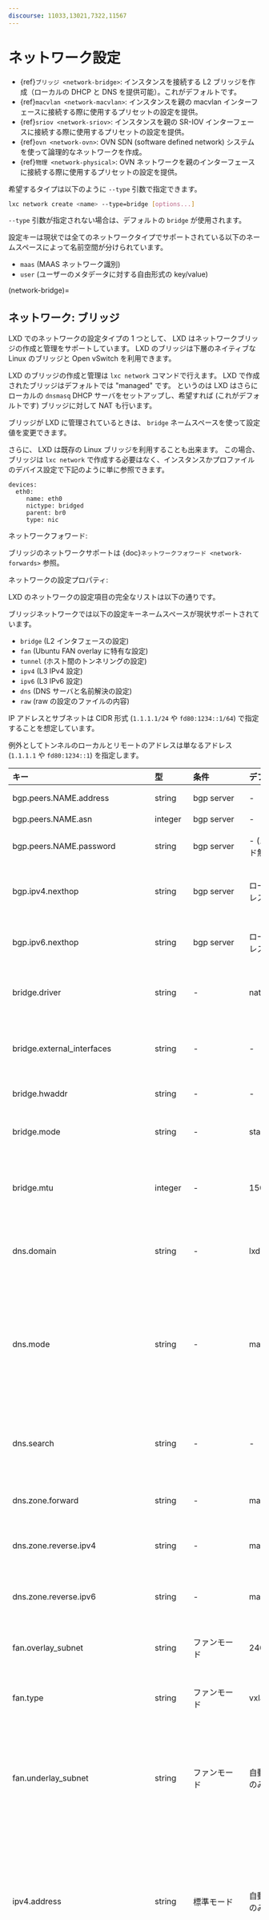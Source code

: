 ```yaml
---
discourse: 11033,13021,7322,11567
---
```


# ネットワーク設定

 - {ref}`ブリッジ <network-bridge>`: インスタンスを接続する L2 ブリッジを作成（ローカルの DHCP と DNS を提供可能）。これがデフォルトです。
 - {ref}`macvlan <network-macvlan>`: インスタンスを親の macvlan インターフェースに接続する際に使用するプリセットの設定を提供。
 - {ref}`sriov <network-sriov>`: インスタンスを親の SR-IOV インターフェースに接続する際に使用するプリセットの設定を提供。
 - {ref}`ovn <network-ovn>`: OVN SDN (software defined network) システムを使って論理的なネットワークを作成。
 - {ref}`物理 <network-physical>`: OVN ネットワークを親のインターフェースに接続する際に使用するプリセットの設定を提供。

希望するタイプは以下のように `--type` 引数で指定できます。

```bash
lxc network create <name> --type=bridge [options...]
```

`--type` 引数が指定されない場合は、デフォルトの `bridge` が使用されます。

設定キーは現状では全てのネットワークタイプでサポートされている以下のネームスペースによって名前空間が分けられています。

 - `maas` (MAAS ネットワーク識別)
 - `user` (ユーザーのメタデータに対する自由形式の key/value)

(network-bridge)=
## ネットワーク: ブリッジ

LXD でのネットワークの設定タイプの 1 つとして、 LXD はネットワークブリッジの作成と管理をサポートしています。
LXD のブリッジは下層のネイティブな Linux のブリッジと Open vSwitch を利用できます。

LXD のブリッジの作成と管理は `lxc network` コマンドで行えます。
LXD で作成されたブリッジはデフォルトでは "managed" です。
というのは LXD はさらにローカルの `dnsmasq` DHCP サーバをセットアップし、希望すれば (これがデフォルトです) ブリッジに対して NAT も行います。

ブリッジが LXD に管理されているときは、 `bridge` ネームスペースを使って設定値を変更できます。

さらに、 LXD は既存の Linux ブリッジを利用することも出来ます。
この場合、ブリッジは `lxc network` で作成する必要はなく、インスタンスかプロファイルのデバイス設定で下記のように単に参照できます。

```
devices:
  eth0:
     name: eth0
     nictype: bridged
     parent: br0
     type: nic
```

ネットワークフォワード:

ブリッジのネットワークサポートは {doc}`ネットワークフォワード <network-forwards>` 参照。

ネットワークの設定プロパティ:

LXD のネットワークの設定項目の完全なリストは以下の通りです。

ブリッジネットワークでは以下の設定キーネームスペースが現状サポートされています。

 - `bridge` (L2 インタフェースの設定)
 - `fan` (Ubuntu FAN overlay に特有な設定)
 - `tunnel` (ホスト間のトンネリングの設定)
 - `ipv4` (L3 IPv4 設定)
 - `ipv6` (L3 IPv6 設定)
 - `dns` (DNS サーバと名前解決の設定)
 - `raw` (raw の設定のファイルの内容)

IP アドレスとサブネットは CIDR 形式 (`1.1.1.1/24` や `fd80:1234::1/64`) で指定することを想定しています。

例外としてトンネルのローカルとリモートのアドレスは単なるアドレス (`1.1.1.1` や `fd80:1234::1`) を指定します。

キー                                 | 型        | 条件                    | デフォルト          | 説明
:--                                  | :--       | :--                     | :--                 | :--
bgp.peers.NAME.address               | string    | bgp server              | -                   | ピアのアドレス (IPv4 か IPv6)
bgp.peers.NAME.asn                   | integer   | bgp server              | -                   | ピアの AS 番号
bgp.peers.NAME.password              | string    | bgp server              | - (パスワード無し)  | ピアのセッションパスワード（省略可能）
bgp.ipv4.nexthop                     | string    | bgp server              | ローカルアドレス    | 広告されたプリフィクスの next-hop をオーバーライド
bgp.ipv6.nexthop                     | string    | bgp server              | ローカルアドレス    | 広告されたプリフィクスの next-hop をオーバーライド
bridge.driver                        | string    | -                       | native              | ブリッジのドライバ ("native" か "openvswitch")
bridge.external\_interfaces          | string    | -                       | -                   | ブリッジに含める未設定のネットワークインタフェースのカンマ区切りリスト
bridge.hwaddr                        | string    | -                       | -                   | ブリッジの MAC アドレス
bridge.mode                          | string    | -                       | standard            | ブリッジの稼働モード ("standard" か "fan")
bridge.mtu                           | integer   | -                       | 1500                | ブリッジの MTU (tunnel か fan かでデフォルト値は変わります)
dns.domain                           | string    | -                       | lxd                 | DHCP のクライアントに広告し DNS の名前解決に使用するドメイン
dns.mode                             | string    | -                       | managed             | DNS の登録モード ("none" は DNS レコード無し、 "managed" は LXD が静的レコードを生成、 "dynamic" はクライアントがレコードを生成)
dns.search                           | string    | -                       | -                   | 完全なドメインサーチのカンマ区切りリスト（デフォルトは `dns.domain` の値）
dns.zone.forward                     | string    | -                       | managed             | 正引き DNS レコード用の DNS ゾーン名
dns.zone.reverse.ipv4                | string    | -                       | managed             | IPv4 逆引き DNS レコード用の DNS ゾーン名
dns.zone.reverse.ipv6                | string    | -                       | managed             | IPv6 逆引き DNS レコード用の DNS ゾーン名
fan.overlay\_subnet                  | string    | ファンモード            | 240.0.0.0/8         | FAN の overlay として使用するサブネット (CIDR 形式)
fan.type                             | string    | ファンモード            | vxlan               | FAN のトンネル・タイプ ("vxlan" か "ipip")
fan.underlay\_subnet                 | string    | ファンモード            | 自動（作成時のみ）  | FAN の underlay として使用するサブネット (CIDR 形式)。デフォルトのゲートウェイサブネットを使うには "auto" を指定。
ipv4.address                         | string    | 標準モード              | 自動（作成時のみ）  | ブリッジの IPv4 アドレス (CIDR 形式)。 IPv4 をオフにするには "none" 、新しいランダムな未使用のサブネットを生成するには "auto" を指定。
ipv4.dhcp                            | boolean   | ipv4 アドレス           | true                | DHCP を使ってアドレスを割り当てるかどうか
ipv4.dhcp.expiry                     | string    | ipv4 dhcp               | 1h                  | DHCP リースの有効期限
ipv4.dhcp.gateway                    | string    | ipv4 dhcp               | ipv4.address        | サブネットのゲートウェイのアドレス
ipv4.dhcp.ranges                     | string    | ipv4 dhcp               | 全てのアドレス      | DHCP に使用する IPv4 の範囲 (開始-終了 形式) のカンマ区切りリスト
ipv4.firewall                        | boolean   | ipv4 アドレス           | true                | このネットワークに対するファイアウォールのフィルタリングルールを生成するかどうか
ipv4.nat.address                     | string    | ipv4 アドレス           | -                   | ブリッジからの送信時に使うソースアドレス
ipv4.nat                             | boolean   | ipv4 アドレス           | false               | NAT にするかどうか（通常のブリッジではデフォルト値は true で ipv4.address が生成され、fan ブリッジでは常にデフォルト値は true になります）
ipv4.nat.order                       | string    | ipv4 アドレス           | before              | 必要な NAT のルールを既存のルールの前に追加するか後に追加するか
ipv4.ovn.ranges                      | string    | -                       | -                   | 子供の OVN ネットワークルーターに使用する IPv4 アドレスの範囲（開始-終了 形式）のカンマ区切りリスト
ipv4.routes                          | string    | ipv4 アドレス           | -                   | ブリッジへルーティングする追加の IPv4 CIDR サブネットのカンマ区切りリスト
ipv4.routing                         | boolean   | ipv4 アドレス           | true                | ブリッジの内外にトラフィックをルーティングするかどうか
ipv6.address                         | string    | 標準モード              | 自動（作成時のみ）  | ブリッジの IPv6 アドレス (CIDR 形式)。 IPv6 をオフにするには "none" 、新しいランダムな未使用のサブネットを生成するには "auto" を指定。
ipv6.dhcp                            | boolean   | ipv6 アドレス           | true                | DHCP 上で追加のネットワーク設定を提供するかどうか
ipv6.dhcp.expiry                     | string    | ipv6 dhcp               | 1h                  | DHCP リースの有効期限
ipv6.dhcp.ranges                     | string    | ipv6 ステートフル dhcp  | 全てのアドレス      | DHCP に使用する IPv6 の範囲 (開始-終了 形式) のカンマ区切りリスト
ipv6.dhcp.stateful                   | boolean   | ipv6 dhcp               | false               | DHCP を使ってアドレスを割り当てるかどうか
ipv6.firewall                        | boolean   | ipv6 アドレス           | true                | このネットワークに対するファイアウォールのフィルタリングルールを生成するかどうか
ipv6.nat.address                     | string    | ipv6 アドレス           | -                   | ブリッジからの送信時に使うソースアドレス
ipv6.nat                             | boolean   | ipv6 アドレス           | false               | NAT にするかどうか (未設定の場合はデフォルト値は true になりランダムな ipv6.address が生成されます)
ipv6.nat.order                       | string    | ipv6 アドレス           | before              | 必要な NAT のルールを既存のルールの前に追加するか後に追加するか
ipv6.ovn.ranges                      | string    | -                       | -                   | 子供の OVN ネットワークルーターに使用する IPv6 アドレスの範囲（開始-終了 形式) のカンマ区切りリスト
ipv6.routes                          | string    | ipv6 アドレス           | -                   | ブリッジへルーティングする追加の IPv4 CIDR サブネットのカンマ区切りリスト
ipv6.routing                         | boolean   | ipv6 アドレス           | true                | ブリッジの内外にトラフィックをルーティングするかどうか
maas.subnet.ipv4                     | string    | ipv4 アドレス           | -                   | インスタンスを登録する MAAS IPv4 サブネット (NIC で `network` プロパティを使う場合に有効)
maas.subnet.ipv6                     | string    | ipv6 アドレス           | -                   | インスタンスを登録する MAAS IPv6 サブネット (NIC で `network` プロパティを使う場合に有効)
raw.dnsmasq                          | string    | -                       | -                   | 設定に追加する dnsmasq の設定ファイル
tunnel.NAME.group                    | string    | vxlan                   | 239.0.0.1           | vxlan のマルチキャスト設定 (local と remote が未設定の場合に使われます)
tunnel.NAME.id                       | integer   | vxlan                   | 0                   | vxlan トンネルに使用するトンネル ID
tunnel.NAME.interface                | string    | vxlan                   | -                   | トンネルに使用するホスト・インタフェース
tunnel.NAME.local                    | string    | gre か vxlan            | -                   | トンネルに使用するローカルアドレス (マルチキャスト vxlan の場合は不要)
tunnel.NAME.port                     | integer   | vxlan                   | 0                   | vxlan トンネルに使用するポート
tunnel.NAME.protocol                 | string    | 標準モード              | -                   | トンネリングのプロトコル ("vxlan" か "gre")
tunnel.NAME.remote                   | string    | gre か vxlan            | -                   | トンネルに使用するリモートアドレス (マルチキャスト vxlan の場合は不要)
tunnel.NAME.ttl                      | integer   | vxlan                   | 1                   | マルチキャストルーティングトポロジーに使用する固有の TTL
security.acls                        | string    | -                       | -                   | このネットワークに接続されたNICに適用するカンマ区切りのネットワークACL（{ref}`network-acls-bridge-limitations`参照）
security.acls.default.ingress.action | string    | security.acls           | reject              | どの ACL ルールにもマッチしない ingress トラフィックに使うアクション
security.acls.default.egress.action  | string    | security.acls           | reject              | どの ACL ルールにもマッチしない egress トラフィックに使うアクション
security.acls.default.ingress.logged | boolean   | security.acls           | false               | どの ACL ルールにもマッチしない ingress トラフィックをログ出力するかどうか
security.acls.default.egress.logged  | boolean   | security.acls           | false               | どの ACL ルールにもマッチしない egress トラフィックをログ出力するかどうか

これらのキーは lxc コマンドで以下のように設定できます。

```bash
lxc network set <network> <key> <value>
```

### systemd-resolved との統合
LXD が動いているシステムが DNS のルックアップに systemd-resolved を使用している場合、 LXD が名前解決できるドメインを systemd-resolved に指定することができます。
これには systemd-resolved にどのブリッジ、ネームサーバのアドレス、そして DNS ドメインかを伝える必要があります。

例えば、 LXD が `lxdbr0` インターフェースを使用している場合、 `lxc network get lxdbr0 ipv4.address` コマンドで IPv4 アドレス（IPv4 アドレスの代わりに IPv6 アドレスを使うこともできますし、 IPv4 アドレスと IPv6 アドレスの両方を使うこともできます）と `lxc network get lxdbr0 dns.domain` （ドメインが設定されていない場合は上記の表に示されているデフォルト値の `lxd` が使用されます）でドメインを取得します。
そして systemd-resolved に以下のように指定します。

```
systemd-resolve --interface lxdbr0 --set-domain '~lxd' --set-dns n.n.n.n
```

上記の `lxdbr0` は実際のブリッジの名前に、 `n.n.n.n` はネームサーバの実際の（サブネットマスクを除いた） アドレスに置き換えて実行してください。

さらに `lxd` はドメイン名に置き換えてください。
ドメイン名の前の `~` が重要ですので注意してください。
`~` はこのドメインだけをルックアップするためにこのネームサーバを使うように systemd-resolved に指定します。
実際のドメイン名が何であるかにかかわらず `~` を前につけるべきです。
また、 `~` という文字はシェルが展開するかもしれないので、クォートに囲んでエスケープする必要があるかもしれません。

systemd のより新しいリリースでは `systemd-resolve` コマンドは deprecated になっていますが、（これを書いている時点では）後方互換性のためまだ提供されています。
systemd-resolved に伝えるための新しい方法は `resolvectl` コマンドを使うことです。
これは以下の 2 ステップで実行します。

```
resolvectl dns lxdbr0 n.n.n.n
resolvectl domain lxdbr0 '~lxd'
```

この systemd-resolved の設定はブリッジが存在する間のみ存続します。
ですので、リブートと LXD が再起動するたびにこのコマンドを繰り返し実行する必要があります（これを自動化するには下記を参照してください）。
また、これはブリッジの `dns.mode` が `none` でないときにしか機能しないことに注意してください。

`dns.domain` の使用に依存する場合 DNS の名前解決ができるように resolved の DNSSEC を無効にする必要があるかもしれないことに注意してください。
これは `resolved.conf` の `DNSSEC` オプションで設定できます。

LXD が `lxdbr0` インターフェースを作成した場合、 `systemd-resolved` の DNS 設定をシステム起動時に適用するのを自動化するには
以下のような設定を含む systemd の unit ファイル `/etc/systemd/system/lxd-dns-lxdbr0.service` を作成する必要があります。

```
[Unit]
Description=LXD per-link DNS configuration for lxdbr0
BindsTo=sys-subsystem-net-devices-lxdbr0.device
After=sys-subsystem-net-devices-lxdbr0.device

[Service]
Type=oneshot
ExecStart=/usr/bin/resolvectl dns lxdbr0 n.n.n.n
ExecStart=/usr/bin/resolvectl domain lxdbr0 '~lxd'

[Install]
WantedBy=sys-subsystem-net-devices-lxdbr0.device
```

`n.n.n.n` を `lxdbr0` ブリッジの IP アドレスで必ず置き換えてください。

自動起動を有効にし、起動するには以下のようにします。

```
sudo systemctl daemon-reload
sudo systemctl enable --now lxd-dns-lxdbr0
```

`lxdbr0` インタフェースが既に存在する（例: LXD が実行中である場合など）場合、以下のようにサービスが起動済みかを確認できます。

```
sudo systemctl status lxd-dns-lxdbr0.service
● lxd-dns-lxdbr0.service - LXD per-link DNS configuration for lxdbr0
     Loaded: loaded (/etc/systemd/system/lxd-dns-lxdbr0.service; enabled; vendor preset: enabled)
     Active: inactive (dead) since Mon 2021-06-14 17:03:12 BST; 1min 2s ago
    Process: 9433 ExecStart=/usr/bin/resolvectl dns lxdbr0 n.n.n.n (code=exited, status=0/SUCCESS)
    Process: 9434 ExecStart=/usr/bin/resolvectl domain lxdbr0 ~lxd (code=exited, status=0/SUCCESS)
   Main PID: 9434 (code=exited, status=0/SUCCESS)
```

次に設定が適用されているかを以下のように確認します。

```
sudo resolvectl status lxdbr0
Link 6 (lxdbr0)
      Current Scopes: DNS
DefaultRoute setting: no
       LLMNR setting: yes
MulticastDNS setting: no
  DNSOverTLS setting: no
      DNSSEC setting: no
    DNSSEC supported: no
  Current DNS Server: n.n.n.n
         DNS Servers: n.n.n.n
          DNS Domain: ~lxd
```

### IPv6 プリフィクスサイズ
最適な動作には 64 のプリフィクスサイズが望ましいです。
より大きなサブネット（ 64 より小さいプリフィクス）も正しく動作するでしょうが、SLAAC環境下では有用ではないことが多いでしょう。

IPv6 アドレスの割り当てにステートフル DHCPv6 を使用している場合は、より小さなサブネットも理論的には利用可能ですが、 dnsmasq にきちんとサポートされておらず問題が起きるかもしれません。
これらの 1 つをどうしても使わなければならない場合、静的割り当てか別のスタンドアロンの RA デーモンを使用可能です。

### Firewalld で DHCP, DNS を許可する

firewalld を使用しているホストで LXD が実行する DHCP と DNS サーバにインスタンスがアクセスできるようにするには、ホストのブリッジインターフェースを firewalld の `trusted` ゾーンに追加する必要があります。

（リブート後も設定が残るように）恒久的にこれを行うには以下のコマンドを実行してください。

```
firewall-cmd --zone=trusted --change-interface=<LXD network name> --permanent
```

例えばブリッジネットワークが `lxdbr0` という名前の場合、以下のコマンドを実行します。

```
firewall-cmd --zone=trusted --change-interface=lxdbr0 --permanent
```

これにより LXD 自身のファイアーウォールのルールが有効になります。


### Firewalld に LXD の iptables ルールを制御させるには

firewalld と LXD を一緒に使う場合、 iptables のルールがオーバーラップするかもしれません。例えば firewalld が LXD デーモンより後に起動すると firewalld が LXD の iptables ルールを削除し、 LXD コンテナが外向きのインターネットアクセスが全くできなくなるかもしれません。
これを修正する 1 つの方法は LXD の iptables ルールを firewalld に移譲し、 LXD の iptables ルールは無効にすることです。

最初のステップは [Firewalld で DHCP, DNS を許可する](#allow-dhcp-dns-with-firewalld) ことです。

次に LXD に iptables ルールを設定しないように（firewalld が設定するので）伝えます。
```
lxc network set lxdbr0 ipv4.nat false
lxc network set lxdbr0 ipv6.nat false
lxc network set lxdbr0 ipv6.firewall false
lxc network set lxdbr0 ipv4.firewall false
```

最後に firewalld のルールを LXD の利用ケースに応じて有効にします（この例では、ブリッジインターフェースが `lxdbr0` で付与されている IP の範囲が `10.0.0.0/24` だとしています）。
```
firewall-cmd --permanent --direct --add-rule ipv4 filter INPUT 0 -i lxdbr0 -s 10.0.0.0/24 -m comment --comment "generated by firewalld for LXD" -j ACCEPT
firewall-cmd --permanent --direct --add-rule ipv4 filter OUTPUT 0 -o lxdbr0 -d 10.0.0.0/24 -m comment --comment "generated by firewalld for LXD" -j ACCEPT
firewall-cmd --permanent --direct --add-rule ipv4 filter FORWARD 0 -i lxdbr0 -s 10.0.0.0/24 -m comment --comment "generated by firewalld for LXD" -j ACCEPT
firewall-cmd --permanent --direct --add-rule ipv4 nat POSTROUTING 0 -s 10.0.0.0/24 ! -d 10.0.0.0/24 -m comment --comment "generated by firewalld for LXD" -j MASQUERADE
firewall-cmd --reload
```

firewalld にルールが設定されたかを確認するには以下のようにします。
```
firewall-cmd --direct --get-all-rules
```

警告：上記の手順はフールプルーフなアプローチではなく、不注意にセキュリティリスクをもたらすことにつながる可能性があります。

(network-macvlan)=
## ネットワーク: macvlan

macvlan ネットワークタイプではインスタンスを macvlan NIC を使って親のインターフェースに接続する際に使用するプリセットを指定可能です。
これによりインスタンスの NIC 自体は下層の詳しい設定を一切知ることなく、接続する `network` を単に指定するだけで設定できます。

ネットワーク設定プロパティ:

キー                            | 型        | 条件          | デフォルト           | 説明
:--                             | :--       | :--           | :--                  | :--
maas.subnet.ipv4                | string    | ipv4 アドレス | -                    | インスタンスを登録する MAAS IPv4 サブネット（nic の `network` プロパティを使用する場合）
maas.subnet.ipv6                | string    | ipv6 アドレス | -                    | インスタンスを登録する MAAS IPv6 サブネット（nic の `network` プロパティを使用する場合）
mtu                             | integer   | -             | -                    | 作成するインターフェースの MTU
parent                          | string    | -             | -                    | macvlan NIC を作成する親のインターフェース
vlan                            | integer   | -             | -                    | アタッチする先の VLAN ID
gvrp                            | boolean   | -             | false                | GARP VLAN Registration Protocol を使って VLAN を登録する

(network-sriov)=
## ネットワーク: sriov

sriov ネットワークタイプではインスタンスを sriov NIC を使って親のインターフェースに接続する際に使用するプリセットを指定可能です。
これによりインスタンスの NIC 自体は下層の詳しい設定を一切知ることなく、接続する `network` を単に指定するだけで設定できます。

ネットワーク設定プロパティ:

キー                            | 型        | 条件          | デフォルト            | 説明
:--                             | :--       | :--           | :--                   | :--
maas.subnet.ipv4                | string    | ipv4 アドレス | -                     | インスタンスを登録する MAAS IPv4 サブネット（nic の `network` プロパティを使用する場合）
maas.subnet.ipv6                | string    | ipv6 アドレス | -                     | インスタンスを登録する MAAS IPv6 サブネット（nic の `network` プロパティを使用する場合）
mtu                             | integer   | -             | -                     | 作成するインターフェースの MTU
parent                          | string    | -             | -                     | sriov NIC を作成する親のインターフェース
vlan                            | integer   | -             | -                     | アタッチする先の VLAN ID

(network-ovn)=
## ネットワーク: ovn

ovn ネットワークタイプは OVN SDN を使って論理的なネットワークの作成を可能にします。
これは複数の個別のネットワーク内で同じ論理ネットワークのサブネットを使うような検証環境やマルチテナントの環境で便利です。

LXD の OVN ネットワークはより広いネットワークへの外向きのアクセスを可能にするため既存の管理された LXD のブリッジネットワークに接続できます。
OVN 論理ネットワークからの全ての接続は親のネットワークによって割り当てられた動的 IP に NAT されます。

### スタンドアロンの LXD での OVN の設定

これは外向きの通信のために親のネットワーク lxdbr0 に接続されたスタンドアロンの OVN ネットワークを作成する手順です。

OVN のツールをインストールし、ローカルノードで OVN の統合ブリッジを設定します。

```
sudo apt install ovn-host ovn-central
sudo ovs-vsctl set open_vswitch . \
  external_ids:ovn-remote=unix:/var/run/ovn/ovnsb_db.sock \
  external_ids:ovn-encap-type=geneve \
  external_ids:ovn-encap-ip=127.0.0.1
```

以下を使用して OVN ネットワークとインスタンスを作成します。

```
lxc network set lxdbr0 ipv4.dhcp.ranges=... ipv4.ovn.ranges=... # OVN ゲートウェイに IP のレンジを割り当て
lxc network create ovntest --type=ovn network=lxdbr0
lxc init images:ubuntu/20.04 c1
lxc config device override c1 eth0 network=ovntest
lxc start c1
lxc ls
+------+---------+---------------------+----------------------------------------------+-----------+-----------+
| NAME |  STATE  |        IPV4         |                     IPV6                     |   TYPE    | SNAPSHOTS |
+------+---------+---------------------+----------------------------------------------+-----------+-----------+
| c1   | RUNNING | 10.254.118.2 (eth0) | fd42:887:cff3:5089:216:3eff:fef0:549f (eth0) | CONTAINER | 0         |
+------+---------+---------------------+----------------------------------------------+-----------+-----------+
```


ネットワークフォワード:

OVN のネットワークサポートは {doc}`ネットワークフォワード <network-forwards>` 参照。

ネットワークピア:

OVN のネットワークピアサポートは [ネットワークピア](network-peers.md) 参照。

ネットワークの設定プロパティ:

キー                                 | 型        | 条件             | デフォルト                  | 説明
:--                                  | :--       | :--              | :--                         | :--
bridge.hwaddr                        | string    | -                | -                           | ブリッジの MAC アドレス
bridge.mtu                           | integer   | -                | 1442                        | ブリッジの MTU (デフォルトではホストからホストへの geneve トンネルを許可します)
dns.domain                           | string    | -                | lxd                         | DHCP のクライアントに広告し DNS の名前解決に使用するドメイン
dns.search                           | string    | -                | -                           | 完全なドメインサーチのカンマ区切りリスト（デフォルトは `dns.domain` の値）
dns.zone.forward                     | string    | -                | -                           | 正引き DNS レコード用の DNS ゾーン名
dns.zone.reverse.ipv4                | string    | -                | -                           | IPv4 逆引き DNS レコード用の DNS ゾーン名
dns.zone.reverse.ipv6                | string    | -                | -                           | IPv6 逆引き DNS レコード用の DNS ゾーン名
ipv4.address                         | string    | 標準モード       | 自動（作成時のみ）          | ブリッジの IPv4 アドレス (CIDR 形式)。 IPv4 をオフにするには "none" 、新しいランダムな未使用のサブネットを生成するには "auto" を指定。
ipv4.dhcp                            | boolean   | ipv4 アドレス    | true                        | DHCP を使ってアドレスを割り当てるかどうか
ipv4.nat                             | boolean   | ipv4 アドレス    | false                       | NAT するかどうか（ipv4.address が未設定の場合デフォルト値は true でランダムな ipv4.address が生成されます）
ipv4.nat.address                     | string    | ipv4 アドレス    | -                           | ネットワークからの外向きトラフィックに使用されるソースアドレス (アップリンクに `ovn.ingress_mode=routed` が必要)
ipv6.address                         | string    | 標準モード       | 自動（作成時のみ）          | ブリッジの IPv6 アドレス (CIDR 形式)。 IPv6 をオフにするには "none" 、新しいランダムな未使用のサブネットを生成するには "auto" を指定。
ipv6.nat.address                     | string    | ipv6 アドレス    | -                           | ネットワークからの外向きトラフィックに使用されるソースアドレス (アップリンクに `ovn.ingress_mode=routed` が必要)
ipv6.dhcp                            | boolean   | ipv6 アドレス    | true                        | DHCP 上に追加のネットワーク設定を提供するかどうか
ipv6.dhcp.stateful                   | boolean   | ipv6 dhcp        | false                       | DHCP を使ってアドレスを割り当てるかどうか
ipv6.nat                             | boolean   | ipv6 アドレス    | false                       | NAT するかどうか（ipv6.address が未設定の場合デフォルト値は true でランダムな ipv6.address が生成されます）
network                              | string    | -                | -                           | 外部ネットワークへの外向きのアクセスに使うアップリンクのネットワーク
security.acls                        | string    | -                | -                           | このネットワークに接続する NIC に適用するネットワーク ACL のカンマ区切りリスト
security.acls.default.ingress.action | string    | security.acls    | reject                      | どの ACL ルールにもマッチしない ingress トラフィックに使うアクション
security.acls.default.egress.action  | string    | security.acls    | reject                      | どの ACL ルールにもマッチしない egress トラフィックに使うアクション
security.acls.default.ingress.logged | boolean   | security.acls    | false                       | どの ACL ルールにもマッチしない ingress トラフィックをログ出力するかどうか
security.acls.default.egress.logged  | boolean   | security.acls    | false                       | どの ACL ルールにもマッチしない egress トラフィックをログ出力するかどうか

(network-physical)=
## ネットワーク: 物理

物理ネットワークは OVN ネットワークを親インターフェースに接続する際に使用するプリセットの設定を提供します。

ネットワーク設定プロパティ:


キー                            | 型        | 条件             | デフォルト                                | 説明
:--                             | :--       | :--              | :--                                       | :--
bgp.peers.NAME.address          | string    | bgp server       | -                                         | `ovn` ダウンストリームネットワークで使用するピアアドレス (IPv4 か IPv6)
bgp.peers.NAME.asn              | integer   | bgp server       | -                                         | `ovn` ダウンストリームネットワークで使用する AS 番号
bgp.peers.NAME.password         | string    | bgp server       | - (パスワード無し)                        | `ovn` ダウンストリームネットワークで使用するピアのセッションパスワード（省略可能）
maas.subnet.ipv4                | string    | ipv4 アドレス    | -                                         | インスタンスを登録する MAAS IPv4 サブネット (NIC で `network` プロパティを使う場合に有効)
maas.subnet.ipv6                | string    | ipv6 アドレス    | -                                         | インスタンスを登録する MAAS IPv6 サブネット (NIC で `network` プロパティを使う場合に有効)
mtu                             | integer   | -                | -                                         | 作成するインターフェースの MTU
parent                          | string    | -                | -                                         | sriov NIC を作成する親のインターフェース
vlan                            | integer   | -                | -                                         | アタッチする先の VLAN ID
gvrp                            | boolean   | -                | false                                     | GARP VLAN Registration Protocol を使って VLAN を登録する
ipv4.gateway                    | string    | 標準モード       | -                                         | ゲートウェイとネットワークの IPv4 アドレス（CIDR表記）
ipv4.ovn.ranges                 | string    | -                | -                                         | 子供の OVN ネットワークルーターに使用する IPv4 アドレスの範囲（開始-終了 形式) のカンマ区切りリスト
ipv4.routes                     | string    | ipv4 アドレス    | -                                         | 子供の OVN ネットワークの ipv4.routes.external 設定で利用可能な追加の IPv4 CIDR サブネットのカンマ区切りリスト
ipv4.routes.anycast             | boolean   | ipv4 アドレス    | false                                     | 複数のネットワーク／NICで同時にオーバーラップするルートが使われることを許可するかどうか
ipv6.gateway                    | string    | 標準モード       | -                                         | ゲートウェイとネットワークの IPv6 アドレス（CIDR表記）
ipv6.ovn.ranges                 | string    | -                | -                                         | 子供の OVN ネットワークルーターに使用する IPv6 アドレスの範囲（開始-終了 形式) のカンマ区切りリスト
ipv6.routes                     | string    | ipv6 アドレス    | -                                         | 子供の OVN ネットワークの ipv6.routes.external 設定で利用可能な追加の IPv6 CIDR サブネットのカンマ区切りリスト
ipv6.routes.anycast             | boolean   | ipv6 アドレス    | false                                     | 複数のネットワーク／NICで同時にオーバーラップするルートが使われることを許可するかどうか
dns.nameservers                 | string    | 標準モード       | -                                         | 物理ネットワークの DNS サーバ IP のリスト
ovn.ingress\_mode               | string    | 標準モード       | l2proxy                                   | OVN NIC の外部 IP アドレスがアップリンクネットワークで広告される方法を設定します。 `l2proxy` (proxy ARP/NDP) か `routed` です。

## BGP の統合
LXD は BGP サーバとして機能でき、アップストリームの BGP ルーターとセッションを確立し LXD が使用しているアドレスとサブネットを広告できます。

これにより LXD サーバやクラスタが内部／外部のアドレス空間を直接使い、正しいホストにルーティングされた特定のサブネットやアドレスをターゲットインスタンスにフォワードできます。

このためには `core.bgp_address`, `core.bgp_asn` と `core.bgp_routerid` が設定されている必要があります。
これらが設定されると LXD は BGP セッションのリッスンを開始します。

ピアは `bridged` と `physical` で管理されたネットワーク上に定義できます。さらに `bridged` の場合は next-hop をオーバーライドするためにサーバ毎の設定キーの組が利用できます。それらが指定されない場合は next-hop はデフォルトとして BGP セッションに使用されるアドレスになります。

`physical` ネットワークの場合はアップリンクのネットワークが利用可能なサブネットのリストと BGP 設定を持つような `ovn` ネットワークに使用されます。
親のネットワークが一旦設定されると、子の OVN ネットワークは BGP で広告された外部のサブネットとアドレスを受け取り next-hop は問題のネットワークの OVN ルーターアドレスに設定されます。

現在公開されるアドレスとネットワークは以下のとおりです。
 - `nat` プロパティが `true` に設定されない場合はネットワークの `ipv4.address` か `ipv6.address`
 - `nat` プロパティが設定される場合はネットワークの `ipv4.address` と `ipv6.address`
 - `ipv4.routes.external` か `ipv6.routes.external` 経由で定義されるインスタンスの NIC ルート

現時点では、特定のピアに特定のルートやアドレスのみを公開する方法はありません。代わりにアップストリームのルーターでプリフィクスをフィルターすることを現状ではお勧めします。
